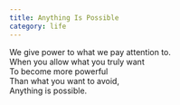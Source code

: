 ```yaml
---
title: Anything Is Possible
category: life
---
```


We give power to what we pay attention to.  
When you allow what you truly want  
To become more powerful  
Than what you want to avoid,  
Anything is possible.
